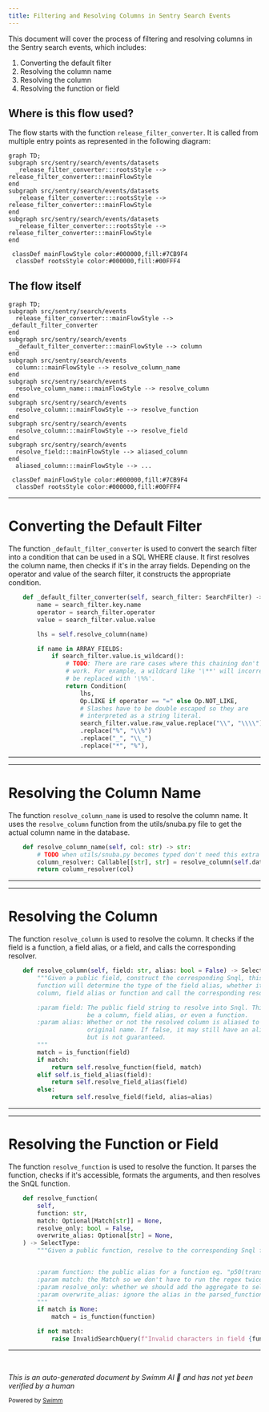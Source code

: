 ```yaml
---
title: Filtering and Resolving Columns in Sentry Search Events
---
```

This document will cover the process of filtering and resolving columns in the Sentry search events, which includes:

1. Converting the default filter
2. Resolving the column name
3. Resolving the column
4. Resolving the function or field

## Where is this flow used?

The flow starts with the function `release_filter_converter`. It is called from multiple entry points as represented in the following diagram:

```mermaid
graph TD;
subgraph src/sentry/search/events/datasets
  _release_filter_converter:::rootsStyle --> release_filter_converter:::mainFlowStyle
end
subgraph src/sentry/search/events/datasets
  _release_filter_converter:::rootsStyle --> release_filter_converter:::mainFlowStyle
end
subgraph src/sentry/search/events/datasets
  _release_filter_converter:::rootsStyle --> release_filter_converter:::mainFlowStyle
end

 classDef mainFlowStyle color:#000000,fill:#7CB9F4
  classDef rootsStyle color:#000000,fill:#00FFF4
```

## The flow itself

```mermaid
graph TD;
subgraph src/sentry/search/events
  release_filter_converter:::mainFlowStyle --> _default_filter_converter
end
subgraph src/sentry/search/events
  _default_filter_converter:::mainFlowStyle --> column
end
subgraph src/sentry/search/events
  column:::mainFlowStyle --> resolve_column_name
end
subgraph src/sentry/search/events
  resolve_column_name:::mainFlowStyle --> resolve_column
end
subgraph src/sentry/search/events
  resolve_column:::mainFlowStyle --> resolve_function
end
subgraph src/sentry/search/events
  resolve_column:::mainFlowStyle --> resolve_field
end
subgraph src/sentry/search/events
  resolve_field:::mainFlowStyle --> aliased_column
end
  aliased_column:::mainFlowStyle --> ...

 classDef mainFlowStyle color:#000000,fill:#7CB9F4
  classDef rootsStyle color:#000000,fill:#00FFF4
```

<SwmSnippet path="/src/sentry/search/events/builder.py" line="931">

---

# Converting the Default Filter

The function `_default_filter_converter` is used to convert the search filter into a condition that can be used in a SQL WHERE clause. It first resolves the column name, then checks if it's in the array fields. Depending on the operator and value of the search filter, it constructs the appropriate condition.

```python
    def _default_filter_converter(self, search_filter: SearchFilter) -> Optional[WhereType]:
        name = search_filter.key.name
        operator = search_filter.operator
        value = search_filter.value.value

        lhs = self.resolve_column(name)

        if name in ARRAY_FIELDS:
            if search_filter.value.is_wildcard():
                # TODO: There are rare cases where this chaining don't
                # work. For example, a wildcard like '\**' will incorrectly
                # be replaced with '\%%'.
                return Condition(
                    lhs,
                    Op.LIKE if operator == "=" else Op.NOT_LIKE,
                    # Slashes have to be double escaped so they are
                    # interpreted as a string literal.
                    search_filter.value.raw_value.replace("\\", "\\\\")
                    .replace("%", "\\%")
                    .replace("_", "\\_")
                    .replace("*", "%"),
```

---

</SwmSnippet>

<SwmSnippet path="/src/sentry/search/events/builder.py" line="149">

---

# Resolving the Column Name

The function `resolve_column_name` is used to resolve the column name. It uses the `resolve_column` function from the utils/snuba.py file to get the actual column name in the database.

```python
    def resolve_column_name(self, col: str) -> str:
        # TODO when utils/snuba.py becomes typed don't need this extra annotation
        column_resolver: Callable[[str], str] = resolve_column(self.dataset)
        return column_resolver(col)
```

---

</SwmSnippet>

<SwmSnippet path="/src/sentry/search/events/builder.py" line="692">

---

# Resolving the Column

The function `resolve_column` is used to resolve the column. It checks if the field is a function, a field alias, or a field, and calls the corresponding resolver.

```python
    def resolve_column(self, field: str, alias: bool = False) -> SelectType:
        """Given a public field, construct the corresponding Snql, this
        function will determine the type of the field alias, whether its a
        column, field alias or function and call the corresponding resolver

        :param field: The public field string to resolve into Snql. This may
                      be a column, field alias, or even a function.
        :param alias: Whether or not the resolved column is aliased to the
                      original name. If false, it may still have an alias
                      but is not guaranteed.
        """
        match = is_function(field)
        if match:
            return self.resolve_function(field, match)
        elif self.is_field_alias(field):
            return self.resolve_field_alias(field)
        else:
            return self.resolve_field(field, alias=alias)
```

---

</SwmSnippet>

<SwmSnippet path="/src/sentry/search/events/builder.py" line="486">

---

# Resolving the Function or Field

The function `resolve_function` is used to resolve the function. It parses the function, checks if it's accessible, formats the arguments, and then resolves the SnQL function.

```python
    def resolve_function(
        self,
        function: str,
        match: Optional[Match[str]] = None,
        resolve_only: bool = False,
        overwrite_alias: Optional[str] = None,
    ) -> SelectType:
        """Given a public function, resolve to the corresponding Snql function


        :param function: the public alias for a function eg. "p50(transaction.duration)"
        :param match: the Match so we don't have to run the regex twice
        :param resolve_only: whether we should add the aggregate to self.aggregates
        :param overwrite_alias: ignore the alias in the parsed_function and use this string instead
        """
        if match is None:
            match = is_function(function)

        if not match:
            raise InvalidSearchQuery(f"Invalid characters in field {function}")

```

---

</SwmSnippet>

&nbsp;

*This is an auto-generated document by Swimm AI 🌊 and has not yet been verified by a human*

<SwmMeta version="3.0.0" repo-id="Z2l0aHViJTNBJTNBZGVtby1zZW50cnklM0ElM0Fzd2ltbWlv" repo-name="demo-sentry"><sup>Powered by [Swimm](/)</sup></SwmMeta>
